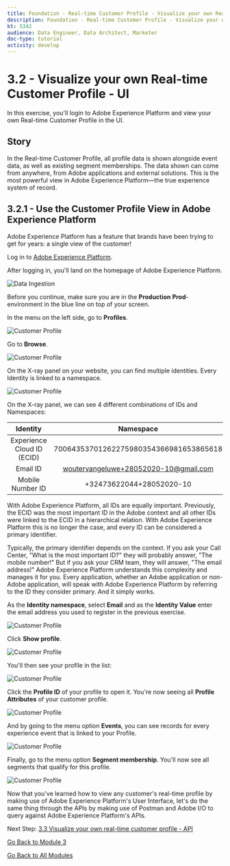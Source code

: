 ```yaml
---
title: Foundation - Real-time Customer Profile - Visualize your own Real-time Customer Profile - UI
description: Foundation - Real-time Customer Profile - Visualize your own Real-time Customer Profile - UI
kt: 5342
audience: Data Engineer, Data Architect, Marketer
doc-type: tutorial
activity: develop
---
```


# 3.2 - Visualize your own Real-time Customer Profile - UI

In this exercise, you'll login to Adobe Experience Platform and view your own Real-time Customer Profile in the UI.
 
## Story

In the Real-time Customer Profile, all profile data is shown alongside event data, as well as existing segment memberships. The data shown can come from anywhere, from Adobe applications and external solutions. This is the most powerful view in Adobe Experience Platform&mdash;the true experience system of record.

## 3.2.1 - Use the Customer Profile View in Adobe Experience Platform

Adobe Experience Platform has a feature that brands have been trying to get for years: a single view of the customer!

Log in to [Adobe Experience Platform](https://experience.adobe.com/platform).

After logging in, you'll land on the homepage of Adobe Experience Platform.

![Data Ingestion](./images/home.png)

Before you continue, make sure you are in the **Production Prod**-environment in the blue line on top of your screen.

In the menu on the left side, go to **Profiles**.

![Customer Profile](./images/homemenu.png)

Go to **Browse**.

![Customer Profile](./images/findaprofile.png)

On the X-ray panel on your website, you can find multiple identities. Every Identity is linked to a namespace. 

![Customer Profile](./images/identities.png)

On the X-ray panel, we can see 4 different combinations of IDs and Namespaces:

| Identity     | Namespace       |
|:-------------:| :---------------:|
| Experience Cloud ID (ECID)          | 70064353701262275980354366981653865618 |
| Email ID          | woutervangeluwe+28052020-10@gmail.com|
| Mobile Number ID          | +32473622044+28052020-10|

With Adobe Experience Platform, all IDs are equally important. Previously, the ECID was the most important ID in the Adobe context and all other IDs were linked to the ECID in a hierarchical relation. With Adobe Experience Platform this is no longer the case, and every ID can be considered a primary identifier. 

Typically, the primary identifier depends on the context. If you ask your Call Center, "What is the most important ID?" they will probably answer, "The mobile number!" But if you ask your CRM team, they will answer, "The email address!"  Adobe Experience Platform understands this complexity and manages it for you. Every application, whether an Adobe application or non-Adobe application, will speak with Adobe Experience Platform by referring to the ID they consider primary. And it simply works.

As the **Identity namespace**, select **Email** and as the  **Identity Value** enter the email address you used to register in the previous exercise.

![Customer Profile](./images/popupecid.png)

Click **Show profile**.

![Customer Profile](./images/showprofile.png)

You'll then see your profile in the list:

![Customer Profile](./images/showprofileid.png)

Click the **Profile ID** of your profile to open it. You're now seeing all **Profile Attributes** of your customer profile.

![Customer Profile](./images/profile.png)

And by going to the menu option **Events**, you can see records for every experience event that is linked to your Profile.    

![Customer Profile](./images/profileee.png)

Finally, go to the menu option **Segment membership**. You'll now see all segments that qualify for this profile.

![Customer Profile](./images/profileseg.png)

Now that you've learned how to view any customer's real-time profile by making use of Adobe Experience Platform's User Interface, let's do the same thing through the APIs by making use of Postman and Adobe I/O to query against Adobe Experience Platform's APIs.

Next Step: [3.3 Visualize your own real-time customer profile - API](./ex3.md)

[Go Back to Module 3](./real-time-customer-profile.md)

[Go Back to All Modules](../../overview.md)
